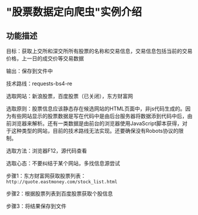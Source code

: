 # "股票数据定向爬虫"实例介绍

## 功能描述

目标：获取上交所和深交所所有股票的名称和交易信息，交易信息包括当前的交易价格，上一日的成交价等交易数据

输出：保存到文件中

技术路线：requests-bs4-re

选取网站：新浪股票，百度股票（已关闭），东方财富网

选取原则：股票信息应该静态存在候选网站的HTML页面中，非js代码生成的。因为有些网站显示的股票数据是写在代码中是由后台服务器将数据添到代码中后，由前浏览器来解析。还有一类数据是由前台的浏览器使用JavaScript脚本获得，对于这种类型的网站，目前的技术路线无法实现。还要确保没有Robots协议的限制。

选取方法：浏览器F12，源代码查看

选取心态：不要纠结于某个网站，多找信息源尝试





步骤1：东方财富网获取股票列表：`http://quote.eastmoney.com/stock_list.html`

步骤2：根据股票列表到百度股票获取个股信息

步骤3：将结果保存到文件